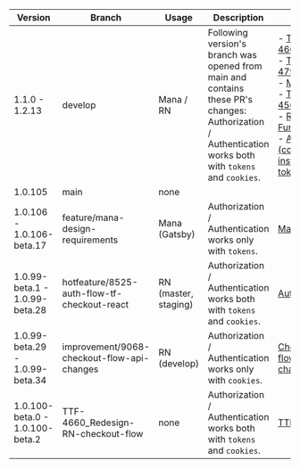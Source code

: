 | Version                         | Branch                                      | Usage                | Description                                                                                                                                                    | PR                                                                                                                                                                                                                                                                                                                                                                                                                                                                                                                                          |
| ------------------------------- | ------------------------------------------- | -------------------- | -------------------------------------------------------------------------------------------------------------------------------------------------------------- | ------------------------------------------------------------------------------------------------------------------------------------------------------------------------------------------------------------------------------------------------------------------------------------------------------------------------------------------------------------------------------------------------------------------------------------------------------------------------------------------------------------------------------------------- |
| 1.1.0 - 1.2.13                   | develop                                     | Mana / RN            | Following version's branch was opened from main and contains these PR's changes: <br /> Authorization / Authentication works both with `tokens` and `cookies`. | - [TTF-4660](https://github.com/theticketfairy/tf-checkout-react/pull/204) <br /> - [TTF-4794](https://github.com/theticketfairy/tf-checkout-react/pull/203) <br /> - [Mana](https://github.com/theticketfairy/tf-checkout-react/pull/201) <br /> - [TTF-4566](https://github.com/theticketfairy/tf-checkout-react/pull/200) <br /> - [Register Functionality](https://github.com/theticketfairy/tf-checkout-react/pull/147) <br /> - [Auth Flow (cookies instead of tokens)](https://github.com/theticketfairy/tf-checkout-react/pull/142) |
| 1.0.105                         | main                                        | none                 |                                                                                                                                                                |
| 1.0.106 - 1.0.106-beta.17       | feature/mana-design-requirements            | Mana (Gatsby)        | Authorization / Authentication works only with `tokens`.                                                                                                       | [Mana](https://github.com/theticketfairy/tf-checkout-react/pull/201)                                                                                                                                                                                                                                                                                                                                                                                                                                                                        |
| 1.0.99-beta.1 - 1.0.99-beta.28  | hotfeature/8525-auth-flow-tf-checkout-react | RN (master, staging) | Authorization / Authentication works both with `tokens` and `cookies`.                                                                                         | [Auth flow](https://github.com/theticketfairy/tf-checkout-react/pull/142)                                                                                                                                                                                                                                                                                                                                                                                                                                                                   |
| 1.0.99-beta.29 - 1.0.99-beta.34 | improvement/9068-checkout-flow-api-changes  | RN (develop)         | Authorization / Authentication works only with `cookies`.                                                                                                      | [Checkout flow API changes](https://github.com/theticketfairy/tf-checkout-react/pull/197)                                                                                                                                                                                                                                                                                                                                                                                                                                                   |
| 1.0.100-beta.0 - 1.0.100-beta.2 | TTF-4660_Redesign-RN-checkout-flow          | none                 | Authorization / Authentication works both with `tokens` and ``cookies``.                                                                                       | [TTF-4660](https://github.com/theticketfairy/tf-checkout-react/pull/204)                                                                                                                                                                                                                                                                                                                                                                                                                                                                    |
